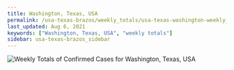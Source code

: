 ```yaml
---
title: Washington, Texas, USA
permalink: /usa-texas-brazos/weekly_totals/usa-texas-washington-weekly_totals.html
last_updated: Aug 6, 2021
keywords: ["Washington, Texas, USA", "weekly totals"]
sidebar: usa-texas-brazos_sidebar
---
```


![Weekly Totals of Confirmed Cases for Washington, Texas, USA](/covid_tracker/images/graphs/usa-texas-washington-weekly_totals_graph.png)
